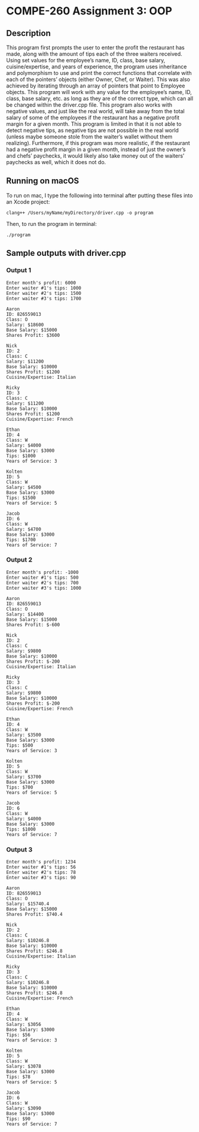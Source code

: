 # COMPE-260 Assignment 3: OOP
## Description
This program first prompts the user to enter the profit the restaurant has made,
along with the amount of tips each of the three waiters received. Using set values for
the employee’s name, ID, class, base salary, cuisine/expertise, and years of experience,
the program uses inheritance and polymorphism to use and print the correct functions
that correlate with each of the pointers’ objects (either Owner, Chef, or Waiter). This was
also achieved by iterating through an array of pointers that point to Employee objects.
This program will work with any value for the employee’s name, ID, class, base salary,
etc. as long as they are of the correct type, which can all be changed within the
driver.cpp file. This program also works with negative values, and just like the real
world, will take away from the total salary of some of the employees if the restaurant
has a negative profit margin for a given month. This program is limited in that it is not
able to detect negative tips, as negative tips are not possible in the real world (unless
maybe someone stole from the waiter’s wallet without them realizing). Furthermore, if
this program was more realistic, if the restaurant had a negative profit margin in a given
month, instead of just the owner’s and chefs’ paychecks, it would likely also take money
out of the waiters’ paychecks as well, which it does not do.
## Running on macOS
To run on mac, I type the following into terminal after putting these files into an Xcode project:
```
clang++ /Users/myName/myDirectory/driver.cpp -o program
```
Then, to run the program in terminal:
```
./program
```
## Sample outputs with driver.cpp
### Output 1
```
Enter month's profit: 6000
Enter waiter #1's tips: 1000
Enter waiter #2's tips: 1500
Enter waiter #3's tips: 1700

Aaron
ID: 826559013
Class: O
Salary: $18600
Base Salary: $15000
Shares Profit: $3600

Nick
ID: 2
Class: C
Salary: $11200
Base Salary: $10000
Shares Profit: $1200
Cuisine/Expertise: Italian

Ricky
ID: 3
Class: C
Salary: $11200
Base Salary: $10000
Shares Profit: $1200
Cuisine/Expertise: French

Ethan
ID: 4
Class: W
Salary: $4000
Base Salary: $3000
Tips: $1000
Years of Service: 3

Kolten
ID: 5
Class: W
Salary: $4500
Base Salary: $3000
Tips: $1500
Years of Service: 5

Jacob
ID: 6
Class: W
Salary: $4700
Base Salary: $3000
Tips: $1700
Years of Service: 7
```
### Output 2
```
Enter month's profit: -1000
Enter waiter #1's tips: 500
Enter waiter #2's tips: 700
Enter waiter #3's tips: 1000

Aaron
ID: 826559013
Class: O
Salary: $14400
Base Salary: $15000
Shares Profit: $-600

Nick
ID: 2
Class: C
Salary: $9800
Base Salary: $10000
Shares Profit: $-200
Cuisine/Expertise: Italian

Ricky
ID: 3
Class: C
Salary: $9800
Base Salary: $10000
Shares Profit: $-200
Cuisine/Expertise: French

Ethan
ID: 4
Class: W
Salary: $3500
Base Salary: $3000
Tips: $500
Years of Service: 3

Kolten
ID: 5
Class: W
Salary: $3700
Base Salary: $3000
Tips: $700
Years of Service: 5

Jacob
ID: 6
Class: W
Salary: $4000
Base Salary: $3000
Tips: $1000
Years of Service: 7
```
### Output 3
```
Enter month's profit: 1234
Enter waiter #1's tips: 56
Enter waiter #2's tips: 78
Enter waiter #3's tips: 90

Aaron
ID: 826559013
Class: O
Salary: $15740.4
Base Salary: $15000
Shares Profit: $740.4

Nick
ID: 2
Class: C
Salary: $10246.8
Base Salary: $10000
Shares Profit: $246.8
Cuisine/Expertise: Italian

Ricky
ID: 3
Class: C
Salary: $10246.8
Base Salary: $10000
Shares Profit: $246.8
Cuisine/Expertise: French

Ethan
ID: 4
Class: W
Salary: $3056
Base Salary: $3000
Tips: $56
Years of Service: 3

Kolten
ID: 5
Class: W
Salary: $3078
Base Salary: $3000
Tips: $78
Years of Service: 5

Jacob
ID: 6
Class: W
Salary: $3090
Base Salary: $3000
Tips: $90
Years of Service: 7
```
